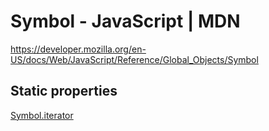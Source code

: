 <!-- omit in toc -->
# Symbol - JavaScript | MDN

<https://developer.mozilla.org/en-US/docs/Web/JavaScript/Reference/Global_Objects/Symbol>

## Static properties

[Symbol.iterator](https://developer.mozilla.org/en-US/docs/Web/JavaScript/Reference/Global_Objects/Symbol/iterator)
